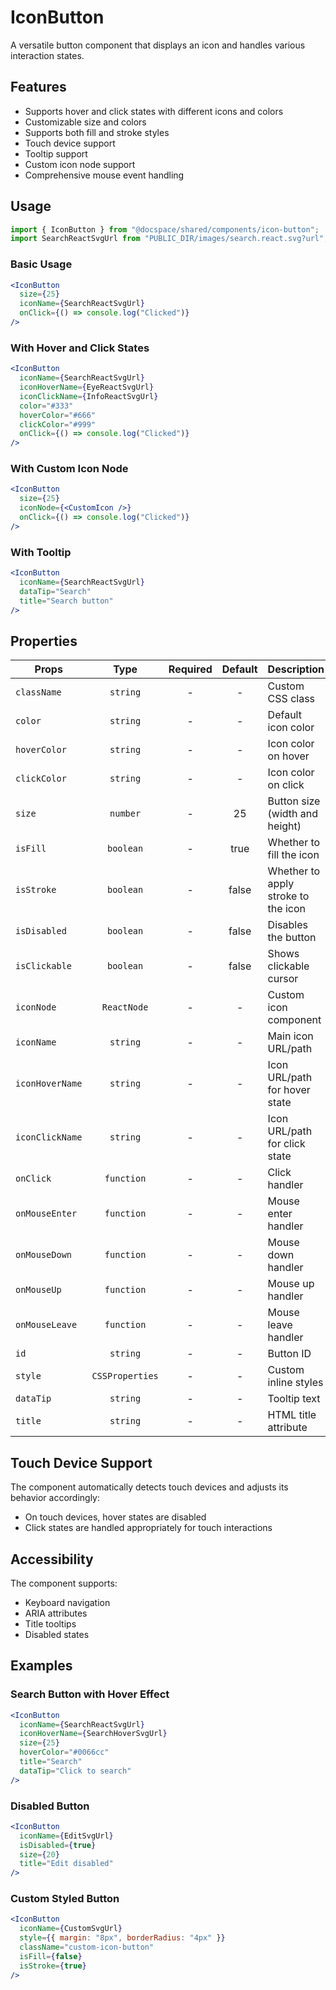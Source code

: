 # IconButton

A versatile button component that displays an icon and handles various interaction states.

## Features

- Supports hover and click states with different icons and colors
- Customizable size and colors
- Supports both fill and stroke styles
- Touch device support
- Tooltip support
- Custom icon node support
- Comprehensive mouse event handling

## Usage

```js
import { IconButton } from "@docspace/shared/components/icon-button";
import SearchReactSvgUrl from "PUBLIC_DIR/images/search.react.svg?url";
```

### Basic Usage

```jsx
<IconButton
  size={25}
  iconName={SearchReactSvgUrl}
  onClick={() => console.log("Clicked")}
/>
```

### With Hover and Click States

```jsx
<IconButton
  iconName={SearchReactSvgUrl}
  iconHoverName={EyeReactSvgUrl}
  iconClickName={InfoReactSvgUrl}
  color="#333"
  hoverColor="#666"
  clickColor="#999"
  onClick={() => console.log("Clicked")}
/>
```

### With Custom Icon Node

```jsx
<IconButton
  size={25}
  iconNode={<CustomIcon />}
  onClick={() => console.log("Clicked")}
/>
```

### With Tooltip

```jsx
<IconButton
  iconName={SearchReactSvgUrl}
  dataTip="Search"
  title="Search button"
/>
```

## Properties

| Props           |      Type       | Required | Default | Description                         |
| --------------- | :-------------: | :------: | :-----: | ----------------------------------- |
| `className`     |    `string`     |    -     |    -    | Custom CSS class                    |
| `color`         |    `string`     |    -     |    -    | Default icon color                  |
| `hoverColor`    |    `string`     |    -     |    -    | Icon color on hover                 |
| `clickColor`    |    `string`     |    -     |    -    | Icon color on click                 |
| `size`          |    `number`     |    -     |   25    | Button size (width and height)      |
| `isFill`        |    `boolean`    |    -     |  true   | Whether to fill the icon            |
| `isStroke`      |    `boolean`    |    -     |  false  | Whether to apply stroke to the icon |
| `isDisabled`    |    `boolean`    |    -     |  false  | Disables the button                 |
| `isClickable`   |    `boolean`    |    -     |  false  | Shows clickable cursor              |
| `iconNode`      |   `ReactNode`   |    -     |    -    | Custom icon component               |
| `iconName`      |    `string`     |    -     |    -    | Main icon URL/path                  |
| `iconHoverName` |    `string`     |    -     |    -    | Icon URL/path for hover state       |
| `iconClickName` |    `string`     |    -     |    -    | Icon URL/path for click state       |
| `onClick`       |   `function`    |    -     |    -    | Click handler                       |
| `onMouseEnter`  |   `function`    |    -     |    -    | Mouse enter handler                 |
| `onMouseDown`   |   `function`    |    -     |    -    | Mouse down handler                  |
| `onMouseUp`     |   `function`    |    -     |    -    | Mouse up handler                    |
| `onMouseLeave`  |   `function`    |    -     |    -    | Mouse leave handler                 |
| `id`            |    `string`     |    -     |    -    | Button ID                           |
| `style`         | `CSSProperties` |    -     |    -    | Custom inline styles                |
| `dataTip`       |    `string`     |    -     |    -    | Tooltip text                        |
| `title`         |    `string`     |    -     |    -    | HTML title attribute                |

## Touch Device Support

The component automatically detects touch devices and adjusts its behavior accordingly:

- On touch devices, hover states are disabled
- Click states are handled appropriately for touch interactions

## Accessibility

The component supports:

- Keyboard navigation
- ARIA attributes
- Title tooltips
- Disabled states

## Examples

### Search Button with Hover Effect

```jsx
<IconButton
  iconName={SearchReactSvgUrl}
  iconHoverName={SearchHoverSvgUrl}
  size={25}
  hoverColor="#0066cc"
  title="Search"
  dataTip="Click to search"
/>
```

### Disabled Button

```jsx
<IconButton
  iconName={EditSvgUrl}
  isDisabled={true}
  size={20}
  title="Edit disabled"
/>
```

### Custom Styled Button

```jsx
<IconButton
  iconName={CustomSvgUrl}
  style={{ margin: "8px", borderRadius: "4px" }}
  className="custom-icon-button"
  isFill={false}
  isStroke={true}
/>
```
